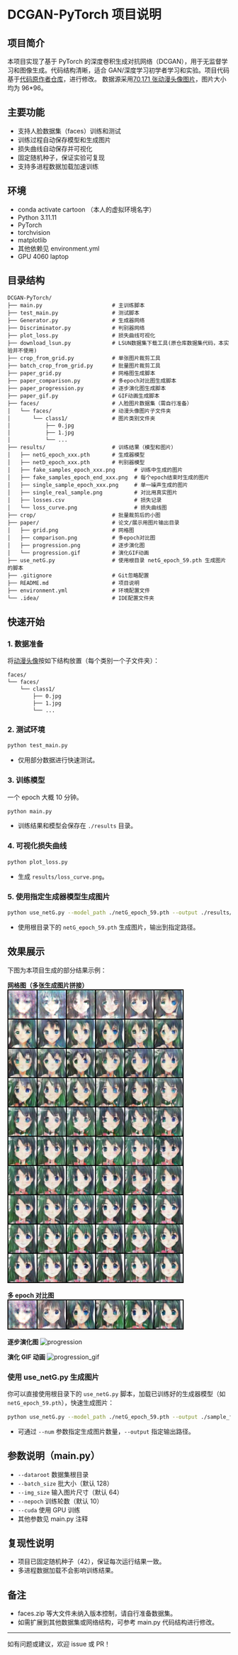 # DCGAN-PyTorch 项目说明

## 项目简介

本项目实现了基于 PyTorch 的深度卷积生成对抗网络（DCGAN），用于无监督学习和图像生成。代码结构清晰，适合 GAN/深度学习初学者学习和实验。项目代码基于[代码原作者仓库](https://github.com/gxwangupc/DCGAN-PyTorch)，进行修改。
数据源采用[70,171 张动漫头像图片](https://download.mindspore.cn/dataset/Faces/faces.zip)，图片大小均为 96\*96。

## 主要功能

- 支持人脸数据集（faces）训练和测试
- 训练过程自动保存模型和生成图片
- 损失曲线自动保存并可视化
- 固定随机种子，保证实验可复现
- 支持多进程数据加载加速训练

## 环境

- conda activate cartoon （本人的虚拟环境名字）
- Python 3.11.11
- PyTorch
- torchvision
- matplotlib
- 其他依赖见 environment.yml
- GPU 4060 laptop

## 目录结构

```
DCGAN-PyTorch/
├── main.py                      # 主训练脚本
├── test_main.py                 # 测试脚本
├── Generator.py                 # 生成器网络
├── Discriminator.py             # 判别器网络
├── plot_loss.py                 # 损失曲线可视化
├── download_lsun.py             # LSUN数据集下载工具(原仓库数据集代码，本实验并不使用)
├── crop_from_grid.py            # 单张图片裁剪工具
├── batch_crop_from_grid.py      # 批量图片裁剪工具
├── paper_grid.py                # 网格图生成脚本
├── paper_comparison.py          # 多epoch对比图生成脚本
├── paper_progression.py         # 逐步演化图生成脚本
├── paper_gif.py                 # GIF动画生成脚本
├── faces/                       # 人脸图片数据集（需自行准备）
│   └── faces/                   # 动漫头像图片子文件夹
│       └── class1/              # 图片类别文件夹
│           ├── 0.jpg
│           ├── 1.jpg
│           └── ...
├── results/                     # 训练结果（模型和图片）
│   ├── netG_epoch_xxx.pth       # 生成器模型
│   ├── netD_epoch_xxx.pth       # 判别器模型
│   ├── fake_samples_epoch_xxx.png      # 训练中生成的图片
│   ├── fake_samples_epoch_end_xxx.png  # 每个epoch结束时生成的图片
│   ├── single_sample_epoch_xxx.png     # 单一噪声生成的图片
│   ├── single_real_sample.png          # 对比用真实图片
│   ├── losses.csv                      # 损失记录
│   └── loss_curve.png                  # 损失曲线图
├── crop/                        # 批量裁剪后的小图
├── paper/                       # 论文/展示用图片输出目录
│   ├── grid.png                 # 网格图
│   ├── comparison.png           # 多epoch对比图
│   ├── progression.png          # 逐步演化图
│   └── progression.gif          # 演化GIF动画
├── use_netG.py                  # 使用根目录 netG_epoch_59.pth 生成图片的脚本
├── .gitignore                   # Git忽略配置
├── README.md                    # 项目说明
├── environment.yml              # 环境配置文件
└── .idea/                       # IDE配置文件夹
```

## 快速开始

### 1. 数据准备

将[动漫头像](https://download.mindspore.cn/dataset/Faces/faces.zip)按如下结构放置（每个类别一个子文件夹）：

```
faces/
└── faces/
    └── class1/
        ├── 0.jpg
        ├── 1.jpg
        └── ...
```

### 2. 测试环境

```bash
python test_main.py
```

- 仅用部分数据进行快速测试。

### 3. 训练模型

一个 epoch 大概 10 分钟。

```bash
python main.py
```

- 训练结果和模型会保存在 `./results` 目录。

### 4. 可视化损失曲线

```bash
python plot_loss.py
```

- 生成 `results/loss_curve.png`。

### 5. 使用指定生成器模型生成图片

```bash
python use_netG.py --model_path ./netG_epoch_59.pth --output ./results/sample_from_59.png
```

- 使用根目录下的 `netG_epoch_59.pth` 生成图片，输出到指定路径。

## 效果展示

下图为本项目生成的部分结果示例：

**网格图（多张生成图片拼接）**
![grid](paper/grid.png)

**多 epoch 对比图**
![comparison](paper/comparison.png)

**逐步演化图**
![progression](paper/progression.png)

**演化 GIF 动画**
![progression_gif](paper/progression.gif)

### 使用 use_netG.py 生成图片

你可以直接使用根目录下的 `use_netG.py` 脚本，加载已训练好的生成器模型（如 `netG_epoch_59.pth`），快速生成图片：

```bash
python use_netG.py --model_path ./netG_epoch_59.pth --output ./sample_from_59.png
```

- 可通过 `--num` 参数指定生成图片数量，`--output` 指定输出路径。

## 参数说明（main.py）

- `--dataroot` 数据集根目录
- `--batch_size` 批大小（默认 128）
- `--img_size` 输入图片尺寸（默认 64）
- `--nepoch` 训练轮数（默认 10）
- `--cuda` 使用 GPU 训练
- 其他参数见 main.py 注释

## 复现性说明

- 项目已固定随机种子（42），保证每次运行结果一致。
- 多进程数据加载不会影响训练结果。

## 备注

- faces.zip 等大文件未纳入版本控制，请自行准备数据集。
- 如需扩展到其他数据集或网络结构，可参考 main.py 代码结构进行修改。

---

如有问题或建议，欢迎 issue 或 PR！
